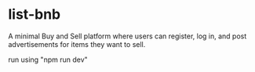 # list-bnb
A minimal Buy and Sell platform where users can register, log in, and post advertisements for items they want to sell. 

run using "npm run dev"